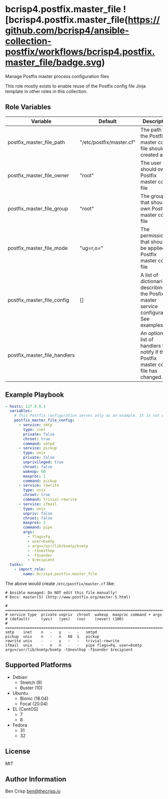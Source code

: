 # bcrisp4.postfix.master_file ![bcrisp4.postfix.master_file(https://github.com/bcrisp4/ansible-collection-postfix/workflows/bcrisp4.postfix.master_file/badge.svg)

Manage Postfix master process configuration files

This role mostly exists to enable reuse of the Postfix config file Jinja template in other roles in this collection.

## Role Variables

| Variable | Default | Description |
|-|-|-|
| postfix_master_file_path | "/etc/postfix/master.cf" | The path that the Postfix master config file should be created at |
| postfix_master_file_owner | "root" | The user that should own Postfix master config file |
| postfix_master_file_group | "root" | The group that should own Postfix master config file |
| postfix_master_file_mode | "ug=r,o=" | The permissions that should be applied to Postfix master config file |
| postfix_master_file_config | [] | A list of dictionaries describing the Posfix master service configuration. See examples |
| postfix_master_file_handlers |  | An optional list of handlers to notify if the Postfix master config file has changed. |

## Example Playbook

```yaml
- hosts: 127.0.0.1
  variables:
    # This Postfix configuration serves only as an example. It is not complete.
    postfix_master_file_config:
      - service: smtp 
        type: inet
        private: false
        chroot: true
        command: smtpd
      - service: pickup
        type: unix
        private: false
        unprivileged: true
        chroot: false
        wakeup: 60
        maxproc: 1
        command: pickup
      - service: rewrite
        type: unix
        chroot: true
        command: trivial-rewrite
      - service: ifmail
        type: unix
        unpriv: false
        chroot: false
        maxprox: 2
        command: pipe
        args:
          - flags=Fq.
          - user=bsmtp
          - argv=/usr/lib/bsmtp/bsmtp
          - -t$nexthop
          - -f$sender
          - $recipient
  tasks:
    - import_role:
        name: bcrisp4.postfix.master_file

```
The above would create `/etc/postfix/master.cf` like:
```
# Ansible managed: Do NOT edit this file manually!
# Docs: master(5) (http://www.postfix.org/master.5.html)

# ==========================================================================
# service type  private unpriv  chroot  wakeup  maxproc command + args
# (default)     (yes)   (yes)   (no)    (never) (100)
# ==========================================================================
smtp	inet	n	-	y	-	-	smtpd
pickup	unix	n	-	n	60	1	pickup
rewrite	unix	-	-	y	-	-	trivial-rewrite
ifmail	unix	-	n	n	-	-	pipe flags=Fq. user=bsmtp argv=/usr/lib/bsmtp/bsmtp -t$nexthop -f$sender $recipient
```

## Supported Platforms

- Debian
  - Stretch (9)
  - Buster (10)
- Ubuntu
  - Bionic (18.04)
  - Focal (20.04)
- EL (CentOS)
  - 7
  - 8
- Fedora
  - 31
  - 32

## License

MIT

## Author Information

Ben Crisp <ben@thecrisp.io>
